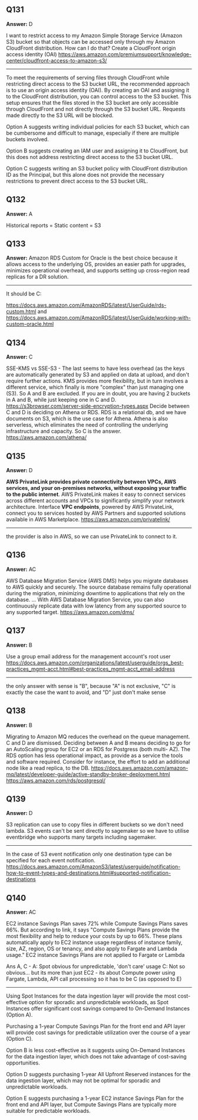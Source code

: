 ## Q131

**Answer:** D

I want to restrict access to my Amazon Simple Storage Service (Amazon S3) bucket so that objects can be accessed only through my Amazon CloudFront distribution. How can I do that?
Create a CloudFront origin access identity (OAI)
https://aws.amazon.com/premiumsupport/knowledge-center/cloudfront-access-to-amazon-s3/

---------------
To meet the requirements of serving files through CloudFront while restricting direct access to the S3 bucket URL, the recommended approach is to use an origin access identity (OAI). By creating an OAI and assigning it to the CloudFront distribution, you can control access to the S3 bucket.
This setup ensures that the files stored in the S3 bucket are only accessible through CloudFront and not directly through the S3 bucket URL. Requests made directly to the S3 URL will be blocked.


Option A suggests writing individual policies for each S3 bucket, which can be cumbersome and difficult to manage, especially if there are multiple buckets involved.

Option B suggests creating an IAM user and assigning it to CloudFront, but this does not address restricting direct access to the S3 bucket URL.

Option C suggests writing an S3 bucket policy with CloudFront distribution ID as the Principal, but this alone does not provide the necessary restrictions to prevent direct access to the S3 bucket URL.

## Q132

**Answer:** A

Historical reports = Static content = S3

## Q133

**Answer:** 
Amazon RDS Custom for Oracle is the best choice because it allows access to the underlying OS, provides an easier path for upgrades, minimizes operational overhead, and supports setting up cross-region read replicas for a DR solution.

---------
It should be C:

https://docs.aws.amazon.com/AmazonRDS/latest/UserGuide/rds-custom.html
and
https://docs.aws.amazon.com/AmazonRDS/latest/UserGuide/working-with-custom-oracle.html

## Q134

**Answer:** C

SSE-KMS vs SSE-S3 - The last seems to have less overhead (as the keys are automatically generated by S3 and applied on data at upload, and don't require further actions. KMS provides more flexibility, but in turn involves a different service, which finally is more "complex" than just managing one (S3). So A and B are excluded. If you are in doubt, you are having 2 buckets in A and B, while just keeping one in C and D.
https://s3browser.com/server-side-encryption-types.aspx
Decide between C and D is deciding on Athena or RDS. RDS is a relational db, and we have documents on S3, which is the use case for Athena. Athena is also serverless, which eliminates the need of controlling the underlying infrastructure and capacity. So C is the answer.
https://aws.amazon.com/athena/

## Q135

**Answer:** D

**AWS PrivateLink provides private connectivity between VPCs, AWS services, and your on-premises networks, without exposing your traffic to the public internet**. AWS PrivateLink makes it easy to connect services across different accounts and VPCs to significantly simplify your network architecture.
Interface **VPC endpoints**, powered by AWS PrivateLink, connect you to services hosted by AWS Partners and supported solutions available in AWS Marketplace.
https://aws.amazon.com/privatelink/

---------------------------
the provider is also in AWS, so we can use PrivateLink to connect to it.

## Q136

**Answer:** AC

AWS Database Migration Service (AWS DMS) helps you migrate databases to AWS quickly and securely. The source database remains fully operational during the migration, minimizing downtime to applications that rely on the database.
... With AWS Database Migration Service, you can also continuously replicate data with low latency from any supported source to any supported target.
https://aws.amazon.com/dms/


## Q137

**Answer:** B

Use a group email address for the management account's root user
https://docs.aws.amazon.com/organizations/latest/userguide/orgs_best-practices_mgmt-acct.html#best-practices_mgmt-acct_email-address

----------------
the only answer with sense is "B", because "A" is not exclusive, "C" is exactly the case the want to avoid, and "D" just don't make sense

## Q138

**Answer:** B

Migrating to Amazon MQ reduces the overhead on the queue management. C and D are dismissed.
Deciding between A and B means deciding to go for an AutoScaling group for EC2 or an RDS for Postgress (both multi- AZ). The RDS option has less operational impact, as provide as a service the tools and software required. Consider for instance, the effort to add an additional node like a read replica, to the DB.
https://docs.aws.amazon.com/amazon-mq/latest/developer-guide/active-standby-broker-deployment.html
https://aws.amazon.com/rds/postgresql/


## Q139

**Answer:** D

S3 replication can use to copy files in different buckets so we don't need lambda.
S3 events can't be sent directly to sagemaker so we have to utilise eventbridge who supports many targets including sagemaker.

----------
In the case of S3 event notification only one destination type can be specified for each event notification.
https://docs.aws.amazon.com/AmazonS3/latest/userguide/notification-how-to-event-types-and-destinations.html#supported-notification-destinations

## Q140

**Answer:** AC

EC2 instance Savings Plan saves 72% while Compute Savings Plans saves 66%. But according to link, it says "Compute Savings Plans provide the most flexibility and help to reduce your costs by up to 66%. These plans automatically apply to EC2 instance usage regardless of instance family, size, AZ, region, OS or tenancy, and also apply to Fargate and Lambda usage." EC2 instance Savings Plans are not applied to Fargate or Lambda

Ans A, C -
A: Spot obvious for unpredictable, 'don't care' usage
C: Not so obvious... but its more than just EC2 - its about Compute power using Fargate, Lambda, API call processing so it has to be C (as opposed to E)

-------------
Using Spot Instances for the data ingestion layer will provide the most cost-effective option for sporadic and unpredictable workloads, as Spot Instances offer significant cost savings compared to On-Demand Instances (Option A).

Purchasing a 1-year Compute Savings Plan for the front end and API layer will provide cost savings for predictable utilization over the course of a year (Option C).

Option B is less cost-effective as it suggests using On-Demand Instances for the data ingestion layer, which does not take advantage of cost-saving opportunities.

Option D suggests purchasing 1-year All Upfront Reserved instances for the data ingestion layer, which may not be optimal for sporadic and unpredictable workloads.

Option E suggests purchasing a 1-year EC2 instance Savings Plan for the front end and API layer, but Compute Savings Plans are typically more suitable for predictable workloads.